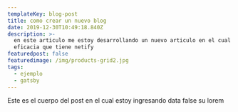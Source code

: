 ```yaml
---
templateKey: blog-post
title: como crear un nuevo blog
date: 2019-12-30T10:49:18.840Z
description: >-
  en este articulo me estoy desarrollando un nuevo articulo en el cual veo lo
  eficacia que tiene netify
featuredpost: false
featuredimage: /img/products-grid2.jpg
tags:
  - ejemplo
  - gatsby
---
```

Este es el cuerpo del post en el cual estoy ingresando data false su lorem
